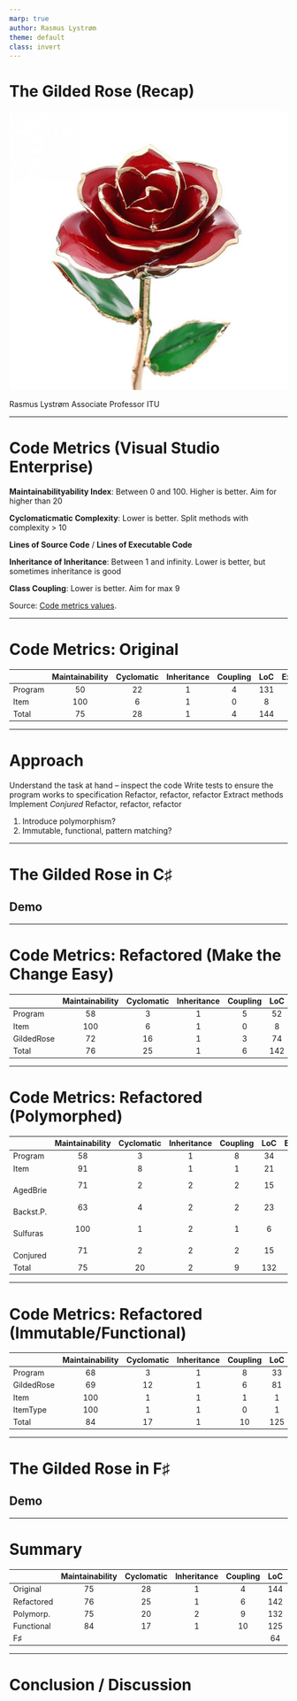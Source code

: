 ```yaml
---
marp: true
author: Rasmus Lystrøm
theme: default
class: invert
---
```


# The Gilded Rose (Recap)

![bg right](images/gilded-rose.jpg)

Rasmus Lystrøm
Associate Professor
ITU

---

# Code Metrics (Visual Studio Enterprise)

**Maintainabilityability Index**: Between 0 and 100. Higher is better. Aim for higher than 20

**Cyclomaticmatic Complexity**: Lower is better. Split methods with complexity > 10

**Lines of Source Code** / **Lines of Executable Code**

**Inheritance of Inheritance**: Between 1 and infinity. Lower is better, but sometimes inheritance is good

**Class Coupling**: Lower is better. Aim for max 9

Source: [Code metrics values](https://learn.microsoft.com/en-us/visualstudio/code-quality/code-metrics-values).

---

# Code Metrics: Original

| |Maintainability|Cyclomatic|Inheritance|Coupling|LoC|Exe.Code|
|:----|:---:|:---:|:---:|:---:|:---:|:---:|
|Program|50|22|1|4|131|34|
|Item|100|6|1|0|8|0|
|Total|75|28|1|4|144|34|

---

# Approach

Understand the task at hand – inspect the code
Write tests to ensure the program works to specification
Refactor, refactor, refactor
Extract methods
Implement *Conjured*
Refactor, refactor, refactor

1. Introduce polymorphism?
1. Immutable, functional, pattern matching?

---

# The Gilded Rose in C♯

## Demo

---

# Code Metrics: Refactored (Make the Change Easy)

| |Maintainability|Cyclomatic|Inheritance|Coupling|LoC|Exe.Code|
|:----|:---:|:---:|:---:|:---:|:---:|:---:|
|Program|58|3|1|5|52|9|
|Item|100|6|1|0|8|0|
|GildedRose|72|16|1|3|74|22|
|Total|76|25|1|6|142|31|

---

# Code Metrics: Refactored (Polymorphed)

| |Maintainability|Cyclomatic|Inheritance|Coupling|LoC|Exe.Code|
|:----|:---:|:---:|:---:|:---:|:---:|:---:|
|Program|58|3|1|8|34|9|
|Item|91|8|1|1|21|5|
|&nbsp; AgedBrie|71|2|2|2|15|5|
|&nbsp; Backst.P.|63|4|2|2|23|9|
|&nbsp; Sulfuras|100|1|2|1|6|0|
|&nbsp; Conjured|71|2|2|2|15|5|
|Total|75|20|2|9|132|33|

---

# Code Metrics: Refactored (Immutable/Functional)

| |Maintainability|Cyclomatic|Inheritance|Coupling|LoC|Exe.Code|
|:----|:---:|:---:|:---:|:---:|:---:|:---:|
|Program|68|3|1|8|33|10|
|GildedRose|69|12|1|6|81|30|
|Item|100|1|1|1|1|0|
|ItemType|100|1|1|0|1|0|
|Total|84|17|1|10|125|40|

---

# The Gilded Rose in F♯

## Demo

---

# Summary

| |Maintainability|Cyclomatic|Inheritance|Coupling|LoC|Exe.Code|
|:----|:---:|:---:|:---:|:---:|:---:|:---:|
|Original|75|28|1|4|144|34|
|Refactored|76|25|1|6|142|31|
|Polymorp.|75|20|2|9|132|33|
|Functional|84|17|1|10|125|40|
|F♯| | | | |64| |

---

# Conclusion / Discussion
